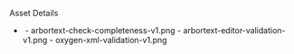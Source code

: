 Asset Details

 - <img>
    - arbortext-check-completeness-v1.png
    - arbortext-editor-validation-v1.png
    - oxygen-xml-validation-v1.png
